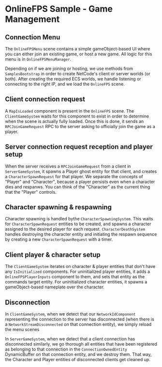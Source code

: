 

# OnlineFPS Sample - Game Management

## Connection Menu
The `OnlineFPSMenu` scene contains a simple gameObject-based UI where you can either join an existing game, or host a new game. All logic for this menu is in `OnlineFPSMenuManager`.

Depending on if we are joining or hosting, we use methods from `SamplesBootstrap` in order to create NetCode's client or server worlds (or both). After creating the required ECS worlds, we handle listening or connecting to the right IP, and we load the `OnlineFPS` scene.

## Client connection request
A `MapIsLoaded` component is present in the `OnlineFPS` scene. The `ClientGameSystem` waits for this component to exist in order to determine when the scene is actually fully loaded. Once this is done, it sends an `RPCJoinGameRequest` RPC to the server asking to officially join the game as a player.

## Server connection request reception and player setup
When the server receives a `RPCJoinGameRequest` from a client in `ServerGameSystem`, it spawns a Player ghost entity for that client, and creates a `CharacterSpawnRequest` for that player. We separate the concepts of "Player" and "Character", because a player persists even when a character dies and respanws. You can think of the "Character" as the current thing that the "Player" controls.

## Character spawning & respawning
Character spawning is handled bythe `CharacterSpawningSystem`. This waits for `CharacterSpawnRequest` entities to be created, and spawns a character assigned to the desired player for each request. `CharacterDeathSystem` handles destroying the character entity and initiating the respawn sequence by creating a new `CharacterSpawnRequest` with a timer. 

## Client player & character setup
The `ClientGameSystem` iterates on character & player entities that don't have any `IsInitialized` components. For uninitialized player entities, it adds a `OnlineFPSPlayerInputs` component to them, and sets that entity as the commands target entity. For uninitialized character entities, it spawns a gameObject-based nameplate over the character.

## Disconnection
In `ClientGameSystem`, when we detect that our `NetworkIdComponent` representing the connection to the server has disconnected (when there is a `NetworkStreamDisconnected` on that connection entity), we simply reload the menu scenes

In `ServerGameSystem`, when we detect that a client connection has disconnected similarly, we go thorough all entities that have been registered as belonging to that connection in the `ConnectionOwnedEntity` DynamicBuffer on that connection entity, and we destroy them. That way, the Character and Player entities of disconnected clients get cleaned up.